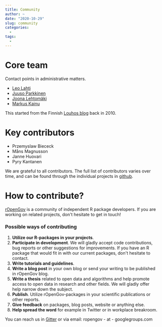 ```yaml
---
title: Community
author: ~
date: "2020-10-29"
slug: community
categories:
  -
tags:
  -  
---
```


# Core team

Contact points in administrative matters.

- [Leo Lahti](http://www.iki.fi/Leo.Lahti)
- [Juuso Parkkinen](http://ouzor.github.io/)
- [Joona Lehtomäki](https://github.com/jlehtoma)
- [Markus Kainu](https://github.com/muuankarski)

This started from the Finnish [Louhos blog](http://louhos.github.io) back in 2010.


# Key contributors

- Przemyslaw Biececk
- Måns Magnusson
- Janne Huovari
- Pyry Kantanen

We are grateful to all contributors. The full list of contributors varies over time, and can be found through the individual projects in [github](http://github.com/ropengov).

# How to contribute?

[rOpenGov](http://ropengov.github.io) </a> is a community of independent R package developers. If you are working on related projects, don't hesitate to get in touch!

### Possible ways of contributing

1. **Utilize our R-packages in your projects**.
2. **Participate in development**. We will gladly accept code contributions, bug reports or other suggestions for improvements. If you have an R package that would fit in with our current packages, don't hesitate to contact.
3. **Write tutorials and guidelines**. 
4. **Write a blog post** in your own blog or send your writing to be published in rOpenGov blog.
5. **Write a thesis** related to open data and algorithms and help promote access to open data in research and other fields. We will gladly offer help narrow down the subject.
6. **Publish**. Utilize rOpenGov-packages in your scientific publications or other reports.
7. **Give feedback** on packages, blog posts, website or anything else.
8. **Help spread the word** for example in Twitter or in workplace breakroom.

You can reach us in [Gitter](https://gitter.im/rOpenGov/home) or via email: ropengov - at - googlegroups.com

